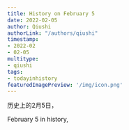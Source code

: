```yaml
---
title: History on February 5
date: 2022-02-05
author: Qiushi 
authorLink: "/authors/qiushi"
timestamp: 
- 2022-02
- 02-05
multitype: 
- qiushi
tags: 
- todayinhistory
featuredImagePreview: '/img/icon.png'
---
```









历史上的2月5日，

February 5 in history, 

<!--more-->

